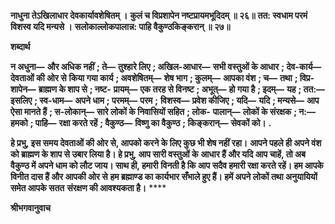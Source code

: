 **नाधुना तेऽखिलाधार देवकार्यावशेषितम् ।** **कुलं च विप्रशापेन नष्टप्रायमभूदिदम् ॥ २६॥** **तत: स्वधाम परमं विशस्व यदि मन्यसे ।** **सलोकाल्लोकपालान्न: पाहि वैकुण्ठकिङ्करान् ॥ २७॥** 

**शब्दार्थ** 

**न अधुना—** **और अधिक नहीं** **; ते—** **तुश्हारे लिए** **; अखिल-आधार—** **सभी वस्तुओं के आधार** **; देव-कार्य—** **देवताओं की ओर से** **किया गया कार्य** **; अवशेषितम्—** **शेष भाग** **; कुलम्—** **आपका वंश** **; च—** **तथा** **; विप्र-शापेन—** **ब्राह्मण के शाप से** **; नष्ट-** **प्रायम्—** **एक तरह से विनष्ट** **; अभूत्—** **हो गया है** **; इदम्—** **यह** **; तत:—** **इसलिए** **; स्व-धाम—** **अपने धाम** **; परमम्—** **परम** **;** **विशस्व—** **प्रवेश कीजिए** **; यदि—** **यदि** **; मन्यसे—** **आप ऐसा मानते हैं** **; स-लोकान्—** **सारे लोकों के निवासियों सहित** **; लोक-** **पालान्—** **लोकों के संरक्षक** **; न:—** **हमको** **; पाहि—** **रक्षा करते रहें** **; वैकुण्ठ—** **विष्णु का वैकुण्ठ** **; किङ्करान्—** **सेवकों को।** **.** 

**हे प्रभु, इस समय देवताओं की ओर से, आपको करने के लिए कुछ भी शेष नहीं रहा।** **आपने पहले ही अपने वंश को ब्राह्मण के शाप से उबार लिया है। हे प्रभु, आप सारी वस्तुओं के** **आधार हैं और यदि आप चाहें, तो अब वैकुण्ठ में अपने धाम को लौट जाय। साथ ही, हमारी** **विनती है कि आप सदैव हमारी रक्षा करते रहें। हम आपके विनीत दास हैं और आपकी ओर से** **हम ब्रह्माण्ड का कार्यभार सँभाले हुए हैं। हमें अपने लोकों तथा अनुयायियों समेत आपके सतत** **संरक्षण की आवश्यकता है।** **** 

**श्रीभगवानुवाच** 